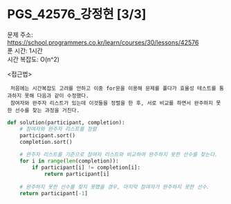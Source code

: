 # PGS_42576_강정현 [3/3] </br>
문제 주소: https://school.programmers.co.kr/learn/courses/30/lessons/42576 </br>
푼 시간: 1시간  </br>
시간 복잡도: O(n^2) </br>


<접근법>
```
 처음에는 시간복잡도 고려를 안하고 이중 for문을 이용해 문제를 풀다가 효율성 테스트를 통과하지 못해 다음과 같이 수정했다.
 참여자와 완주자 리스트가 있는데 이것들을 정렬을 한 후, 서로 비교를 하면서 완주하지 못한 선수를 찾는 과정을 거친다.
```


```python
def solution(participant, completion):
    # 참여자와 완주자 리스트를 정렬
    participant.sort()
    completion.sort()
    
    # 완주자 리스트를 기준으로 참여자 리스트와 비교하여 완주하지 못한 선수를 찾는다.
    for i in range(len(completion)):
        if participant[i] != completion[i]:
            return participant[i]
    
    # 완주하지 못한 선수를 찾지 못했을 경우, 마지막 참여자가 완주하지 못한 선수.
    return participant[-1]
          
```
